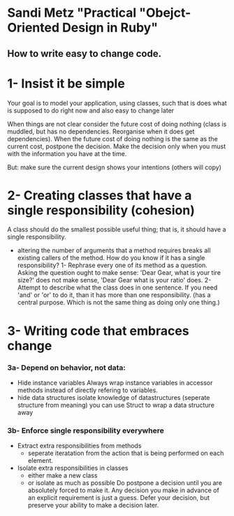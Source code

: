 # Sandi Metz "Practical "Obejct-Oriented Design in Ruby"
## How to write easy to change code.

# 1- Insist it be simple
Your goal is to model your application, using classes, such that is does
what is supposed to do right now and also easy to change later

When things are not clear consider the future cost of doing nothing (class
is muddled, but has no dependencies. Reorganise when it does get dependencies).
When the future cost of doing nothing is the same as the current cost,
postpone the decision. Make the decision only when you must with the
information you have at the time.

But: make sure the current design shows your intentions (others will copy)

# 2- Creating classes that have a single responsibility (cohesion)
A class should do the smallest possible useful thing; that is, it should
have a single responsibility.
  - altering the number of arguments that a method requires breaks all
    existing callers of the method.
How do you know if it has a single responsibility?
1- Rephrase every one of its method as a question. Asking the question ought
   to make sense: 'Dear Gear, what is your tire size?' does not make sense,
   'Dear Gear what is your ratio' does.
2- Attempt to describe what the class does in one sentence. If you need 'and'
   or 'or' to do it, than it has more than one responsibility. (has a central
   purpose. Which is not the same thing as doing only one thing.)

# 3- Writing code that embraces change
### 3a- Depend on behavior, not data:
- Hide instance variables
  Always wrap instance variables in accessor methods instead of directly
  refering to variables.
- hide data structures
  isolate knowledge of datastructures (seperate structure from meaning)
  you can use Struct to wrap a data structure away

### 3b- Enforce single responsibility everywhere
- Extract extra responsibilities from methods
  - seperate iteratation from the action that is being performed on each
    element.
- Isolate extra responsibilities in classes
  - either make a new class
  - or isolate as much as possible
  Do postpone a decision until you are absolutely forced to make it. Any
  decision you make in advance of an explicit requirement is just a guess.
  Defer your decision, but preserve your ability to make a decision later.
